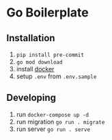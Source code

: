 # Go Boilerplate

## Installation

1. `pip install pre-commit`
2. `go mod download`
3. install [docker](docs.docker.com)
4. setup `.env` from `.env.sample`

## Developing

1. run `docker-compose up -d`
2. run migration `go run . migrate`
3. run server `go run . serve`
